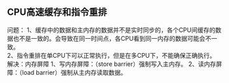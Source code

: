 ## CPU高速缓存和指令重排
问题：
1、缓存中的数据和主内存的数据并不是实时同步的，各个CPU间缓存的数据也不是一致的。会导致在同一时间点，各CPU看到同一内存的数据可能会不一致。  
2、指令重排在单CPU下可以正常执行，但是在多CPU下，不能确保正确执行。
解决：内存屏障
1、写内存屏障：（store barrier）强制写入主内存。
2、读内存屏障：（load barrier）强制从主内存读取数据。